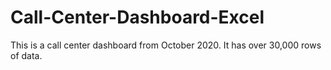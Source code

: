 # Call-Center-Dashboard-Excel
This is a call center dashboard from October 2020. It has over 30,000 rows of data.
